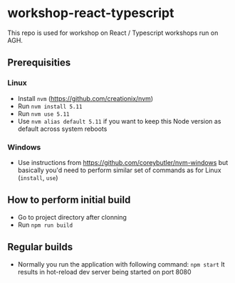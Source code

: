 # workshop-react-typescript
This repo is used for workshop on React / Typescript workshops run on AGH.

## Prerequisities

### Linux
* Install `nvm` (https://github.com/creationix/nvm)
* Run `nvm install 5.11`
* Run `nvm use 5.11`
* Use `nvm alias default 5.11` if you want to keep this Node version as default
across system reboots

### Windows
* Use instructions from https://github.com/coreybutler/nvm-windows
but basically you'd need to perform similar set of commands as for Linux (`install`, `use`)

## How to perform initial build

* Go to project directory after clonning
* Run `npm run build`

## Regular builds

* Normally you run the application with following command: `npm start`
It results in hot-reload dev server being started on port 8080